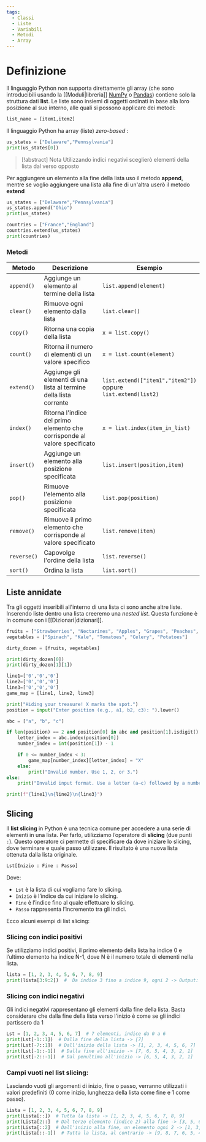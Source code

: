 ```yaml
---
tags:
  - Classi
  - Liste
  - Variabili
  - Metodi
  - Array
---
```

# Definizione

Il linguaggio Python non supporta direttamente gli array (che sono introducibili usando la [[Moduli|libreria]] [NumPy](https://numpy.org/) o [Pandas](https://pandas.pydata.org/docs/index.html)) contiene solo la struttura dati **list**. Le liste sono insiemi di oggetti ordinati in base alla loro posizione al suo interno, alle quali si possono applicare dei metodi:

~~~python title:"Sintassi per la definizione di una lista" ln:false
list_name = [item1,item2]
~~~

Il linguaggio Python ha array (liste) *zero-based* :

~~~python title:"Esempio di numerazione degli elementi di una lista"
us_states = ["Delaware","Pennsylvania"]
print(us_states[0])
~~~

>[!abstract] Nota
Utilizzando  indici negativi sceglierò elementi della lista dal verso opposto

Per aggiungere un elemento alla fine della lista uso il metodo **append**, mentre se voglio aggiungere una lista alla fine di un'altra userò il metodo **extend**

~~~python title:"Metodi .append() ed .extend()"
us_states = ["Delaware","Pennsylvania"]
us_states.append("Ohio")
print(us_states)

countries = ["France","England"]
countries.extend(us_states)
print(countries)
~~~

### Metodi 
| Metodo | Descrizione | Esempio |
| ---- | ---- | ---- |
| `append()` | Aggiunge un elemento al termine della lista | `list.append(element)` |
| `clear()` | Rimuove ogni elemento dalla lista | `list.clear()` |
| `copy()` | Ritorna una copia della lista | `x = list.copy()` |
| `count()` | Ritorna il numero di elementi di un valore specifico | `x = list.count(element)` |
| `extend()` | Aggiunge gli elementi di una lista al termine della lista corrente | `list.extend(["item1","item2"])`<br>oppure<br>`list.extend(list2)` |
| `index()` | Ritorna l'indice del primo elemento che corrisponde al valore specificato | `x = list.index(item_in_list)` |
| `insert()` | Aggiunge un elemento alla posizione specificata | `list.insert(position,item)` |
| `pop()` | Rimuove l'elemento alla posizione specificata | `list.pop(position)` |
| `remove()` | Rimuove il primo elemento che corrisponde al valore specificato | `list.remove(item)` |
| `reverse()` | Capovolge l'ordine della lista | `list.reverse()` |
| `sort()` | Ordina la lista | `list.sort()` |
## Liste annidate

Tra gli oggetti inseribili all'interno di una lista ci sono anche altre liste. Inserendo liste dentro una lista creeremo una *nested list*. Questa funzione è in comune con i [[Dizionari|dizionari]].

~~~python title:"Esempio liste annidate 1"
fruits = ["Strawberries", "Nectarines", "Apples", "Grapes", "Peaches", "Cherries", "Pears"]
vegetables = ["Spinach", "Kale", "Tomatoes", "Celery", "Potatoes"]

dirty_dozen = [fruits, vegetables]

print(dirty_dozen[0])
print(dirty_dozen[1][1])
~~~

```python title:"Esempio liste annidate 2"
line1=['0','0','0']
line2=['0','0','0']
line3=['0','0','0']
game_map = [line1, line2, line3]

print("Hiding your treasure! X marks the spot.")
position = input("Enter position (e.g., a1, b2, c3): ").lower()

abc = ["a", "b", "c"]

if len(position) == 2 and position[0] in abc and position[1].isdigit():
    letter_index = abc.index(position[0])
    number_index = int(position[1]) - 1

    if 0 <= number_index < 3:
        game_map[number_index][letter_index] = "X"
    else:
        print("Invalid number. Use 1, 2, or 3.")
else:
    print("Invalid input format. Use a letter (a–c) followed by a number (1–3).")

print(f"{line1}\n{line2}\n{line3}")
```

## Slicing

Il **list slicing** in Python è una tecnica comune per accedere a una serie di elementi in una lista. Per farlo, utilizziamo l’operatore di **slicing** (due punti `:`). Questo operatore ci permette di specificare da dove iniziare lo slicing, dove terminare e quale passo utilizzare. Il risultato è una nuova lista ottenuta dalla lista originale.

~~~python title:"Sintassi per lo slicing" ln:false
Lst[Inizio : Fine : Passo]
~~~

Dove:

- `Lst` è la lista di cui vogliamo fare lo slicing.
- `Inizio` è l’indice da cui iniziare lo slicing.
- `Fine` è l’indice fino al quale effettuare lo slicing.
- `Passo` rappresenta l’incremento tra gli indici.

Ecco alcuni esempi di list slicing:

### Slicing con indici positivi

Se utilizziamo indici positivi, il primo elemento della lista ha indice 0 e l’ultimo elemento ha indice N-1, dove N è il numero totale di elementi nella lista.

```python title:"Esempio di slicing con indici positivi"
lista = [1, 2, 3, 4, 5, 6, 7, 8, 9]
print(lista[3:9:2])  #  Da indice 3 fino a indice 9, ogni 2 -> Output: [4, 6, 8]
```

### Slicing con indici negativi
 
Gli indici negativi rappresentano gli elementi dalla fine della lista. Basta considerare che dalla fine della lista verso l'inizio è come se gli indici partissero da 1

```python title:"Esempio slicing con indici negativi"
Lst = [1, 2, 3, 4, 5, 6, 7]  # 7 elementi, indice da 0 a 6
print(Lst[-1::1])  # Dalla fine della lista -> [7]
print(Lst[-7::1])  # Dall'inizio della lista -> [1, 2, 3, 4, 5, 6, 7]
print(Lst[-1::-1])  # Dalla fine all'inizio -> [7, 6, 5, 4, 3, 2, 1]
print(Lst[-2::-1])  # Dal penultimo all'inizio -> [6, 5, 4, 3, 2, 1]
```

### Campi vuoti nel list slicing:

Lasciando vuoti gli argomenti di inizio, fine o passo, verranno utilizzati i valori predefiniti (0 come inizio, lunghezza della lista come fine e 1 come passo).

```python title:"Esempio slicing con argomenti vuoti"
Lista = [1, 2, 3, 4, 5, 6, 7, 8, 9]
print(Lista[::])  # Tutta la lista -> [1, 2, 3, 4, 5, 6, 7, 8, 9]
print(Lista[2::]  # Dal terzo elemento (indice 2) alla fine -> [3, 5, 6, 7, 8, 9]
print(Lista[::2]  # Dall'inizio alla fine, un elemento ogni 2 -> [1, 3, 5, 7, 9]
print(Lista[::-1])  # Tutta la lista, al contrario -> [9, 8, 7, 6, 5, 4, 3, 2, 1]
```

 